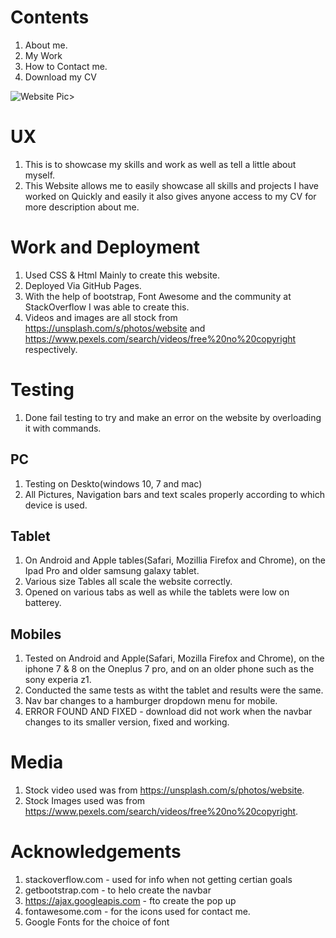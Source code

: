 # Contents
1. About me.
2. My Work
3. How to Contact me.
4. Download my CV

![Website Pic](https://github.com/Dylan-Contet/MS1Portfolio/blob/master/Assets/image/Website.PNG?raw=true)>





# UX 
1. This is to showcase my skills and work as well as tell a little about myself.
2. This Website allows me to easily showcase all skills and projects I have worked on Quickly and easily it also gives anyone access to my CV for more description about me.

# Work and Deployment
1. Used CSS & Html Mainly to create this website.
2. Deployed Via GitHub Pages.
3. With the help of bootstrap, Font Awesome and the community at StackOverflow I was able to create this.
4. Videos and images are all stock from https://unsplash.com/s/photos/website  and https://www.pexels.com/search/videos/free%20no%20copyright respectively.

# Testing
1. Done fail testing to try and make an error on the website by overloading it with commands.
## PC
1. Testing on Deskto(windows 10, 7 and mac)
2. All Pictures, Navigation bars and text scales properly according to which device is used.
## Tablet
1. On Android and Apple tables(Safari, Mozillia Firefox and Chrome), on the Ipad Pro and older samsung galaxy tablet.
2. Various size Tables all scale the website correctly.
3. Opened on various tabs as well as while the tablets were low on batterey.
## Mobiles 
1. Tested on Android and Apple(Safari, Mozilla Firefox and Chrome), on the iphone 7 & 8 on the Oneplus 7 pro, and on an older phone such as the sony experia z1.
2. Conducted the same tests as witht the tablet and results were the same.
3. Nav bar changes to a hamburger dropdown menu for mobile.
4. ERROR FOUND AND FIXED - download did not work when the navbar changes to its smaller version, fixed and working.

# Media
1. Stock video used was from https://unsplash.com/s/photos/website.
2. Stock Images used was from https://www.pexels.com/search/videos/free%20no%20copyright.

# Acknowledgements
1. stackoverflow.com - used for info when not getting certian goals
2. getbootstrap.com - to helo create the navbar 
3. https://ajax.googleapis.com - fto create the pop up
4. fontawesome.com - for the icons used for contact me.
5. Google Fonts for the choice of font


 


